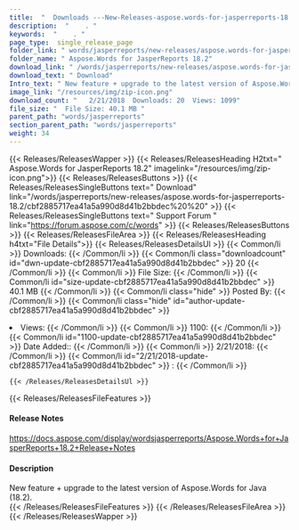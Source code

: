 ```yaml
---
title:  "  Downloads ---New-Releases-aspose.words-for-jasperreports-18.2 . " 
description:  "    . " 
keywords:  "    . " 
page_type:  single_release_page
folder_link: " words/jasperreports/new-releases/aspose.words-for-jasperreports-18.2/"
folder_name: " Aspose.Words for JasperReports 18.2"
download_link: " /words/jasperreports/new-releases/aspose.words-for-jasperreports-18.2/cbf2885717ea41a5a990d8d41b2bbdec"
download_text: " Download"
Intro_text: " New feature + upgrade to the latest version of Aspose.Words for Java (18.2)."
image_link: "/resources/img/zip-icon.png"
download_count: "   2/21/2018  Downloads: 20  Views: 1099"
file_size: "  File Size: 40.1 MB "
parent_path: "words/jasperreports"
section_parent_path: "words/jasperreports"
weight: 34 
---
```


{{< Releases/ReleasesWapper >}}
  {{< Releases/ReleasesHeading H2txt=" Aspose.Words for JasperReports 18.2" imagelink="/resources/img/zip-icon.png">}}
  {{< Releases/ReleasesButtons >}}
    {{< Releases/ReleasesSingleButtons text=" Download" link="/words/jasperreports/new-releases/aspose.words-for-jasperreports-18.2/cbf2885717ea41a5a990d8d41b2bbdec%20%20" >}}
    {{< Releases/ReleasesSingleButtons text=" Support Forum " link="https://forum.aspose.com/c/words" >}}
  {{< Releases/ReleasesButtons >}}
  {{< Releases/ReleasesFileArea >}}
    {{< Releases/ReleasesHeading h4txt="File Details">}}
    {{< Releases/ReleasesDetailsUl >}}
            {{< Common/li  >}} Downloads: {{< /Common/li >}} 
      {{< Common/li class="downloadcount" id="dwn-update-cbf2885717ea41a5a990d8d41b2bbdec" >}} 20 {{< /Common/li >}} 
      {{< Common/li  >}} File Size: {{< /Common/li >}} 
      {{< Common/li id="size-update-cbf2885717ea41a5a990d8d41b2bbdec" >}} 40.1 MB {{< /Common/li >}} 
      {{< Common/li  class="hide" >}} Posted By: {{< /Common/li >}} 
      {{< Common/li class="hide" id="author-update-cbf2885717ea41a5a990d8d41b2bbdec" >}} <li>Views: {{< /Common/li >}} 
      {{< Common/li  >}} 1100: {{< /Common/li >}} 
      {{< Common/li id="1100-update-cbf2885717ea41a5a990d8d41b2bbdec" >}} Date Added:: {{< /Common/li >}} 
      {{< Common/li  >}} 2/21/2018: {{< /Common/li >}} 
      {{< Common/li id="2/21/2018-update-cbf2885717ea41a5a990d8d41b2bbdec" >}} : {{< /Common/li >}} 

    {{< /Releases/ReleasesDetailsUl >}}

  {{< Releases/ReleasesFileFeatures >}}
      <h4>Release Notes</h4><div><a href="https://docs.aspose.com/display/wordsjasperreports/Aspose.Words+for+JasperReports+18.2+Release+Notes"> https://docs.aspose.com/display/wordsjasperreports/Aspose.Words+for+JasperReports+18.2+Release+Notes</a></div><h4>Description</h4><div class="HTMLDescription">New feature + upgrade to the latest version of Aspose.Words for Java (18.2).</div>
  {{< /Releases/ReleasesFileFeatures >}}
 {{< /Releases/ReleasesFileArea >}}
{{< /Releases/ReleasesWapper >}}


